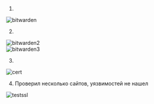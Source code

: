 1.
![bitwarden](https://user-images.githubusercontent.com/26553608/154417456-5cad85a5-61cf-48f5-bd14-ac12633a6204.JPG)  

2.

![bitwarden2](https://user-images.githubusercontent.com/26553608/154421454-09ea768f-1996-4ed8-aaca-c8bdd0ce15a7.JPG)  
![bitwarden3](https://user-images.githubusercontent.com/26553608/154421484-1f54c6cc-3ad9-499b-9688-a1156b4c3762.JPG)  

3.

![cert](https://user-images.githubusercontent.com/26553608/154549084-b20f23fa-d7f7-4f60-9f66-a79076fc9974.jpg)  

4. Проверил несколько сайтов, уязвимостей не нашел

![testssl](https://user-images.githubusercontent.com/26553608/154639172-671cbbef-113d-4691-8780-719e13f3c18f.JPG)







